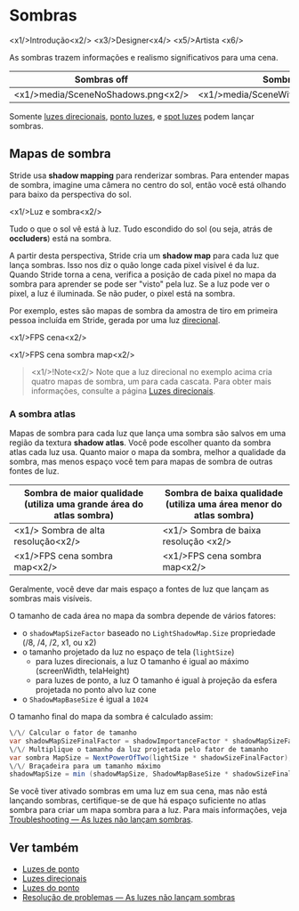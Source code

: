 # Sombras

<x1\/>Introdução<x2\/>
<x3\/>Designer<x4\/>
<x5\/>Artista <x6\/>

As sombras trazem informações e realismo significativos para uma cena.

| Sombras **off** | Sombras **on** |
| -------------------------------------------------------- | ------------------------------------------------------------ |
| <x1\/>media\/SceneNoShadows.png<x2\/> | <x1\/>media\/SceneWithShadows.png<x2\/> |

Somente [ luzes direcionais](directional-lights.md), [ponto luzes](point-lights.md), e [spot luzes](spot-lights.md) podem lançar sombras.

## Mapas de sombra

Stride usa **shadow mapping** para renderizar sombras. Para entender mapas de sombra, imagine uma câmera no centro do sol, então você está olhando para baixo da perspectiva do sol.

<x1\/>Luz e sombra<x2\/>

Tudo o que o sol vê está à luz. Tudo escondido do sol (ou seja, atrás de **occluders**) está na sombra.

A partir desta perspectiva, Stride cria um **shadow map** para cada luz que lança sombras. Isso nos diz o quão longe cada pixel visível é da luz. Quando Stride torna a cena, verifica a posição de cada pixel no mapa da sombra para aprender se pode ser "visto" pela luz. Se a luz pode ver o pixel, a luz é iluminada. Se não puder, o pixel está na sombra.

Por exemplo, estes são mapas de sombra da amostra de tiro em primeira pessoa incluída em Stride, gerada por uma luz [direcional](directional-lights.md).

<x1\/>FPS cena<x2\/>

<x1\/>FPS cena sombra map<x2\/>

> <x1\/>!Note<x2\/>
> Note que a luz direcional no exemplo acima cria quatro mapas de sombra, um para cada cascata. Para obter mais informações, consulte a página [ Luzes direcionais](directional-lights.md).

### A sombra atlas

Mapas de sombra para cada luz que lança uma sombra são salvos em uma região da textura **shadow atlas**. Você pode escolher quanto da sombra atlas cada luz usa. Quanto maior o mapa da sombra, melhor a qualidade da sombra, mas menos espaço você tem para mapas de sombra de outras fontes de luz.

| Sombra de maior qualidade (utiliza uma grande área do atlas sombra) | Sombra de baixa qualidade (utiliza uma área menor do atlas sombra) |
| ---------------------------------------------------------------- | ------------------------------------------------------------ 
| <x1\/> Sombra de alta resolução<x2\/> | <x1\/> Sombra de baixa resolução <x2\/> |
| <x1\/>FPS cena sombra map<x2\/> | <x1\/>FPS cena sombra map<x2\/> |

Geralmente, você deve dar mais espaço a fontes de luz que lançam as sombras mais visíveis.

O tamanho de cada área no mapa da sombra depende de vários fatores:

* o `shadowMapSizeFactor` baseado no `LightShadowMap.Size` propriedade (\/8, \/4, \/2, x1, ou x2)
* o tamanho projetado da luz no espaço de tela (`lightSize`)
   * para luzes direcionais, a luz O tamanho é igual ao máximo (screenWidth, telaHeight)
   * para luzes de ponto, a luz O tamanho é igual à projeção da esfera projetada no ponto alvo luz cone
* o `ShadowMapBaseSize` é igual a `1024`

O tamanho final do mapa da sombra é calculado assim:

```cs
\/\/ Calcular o fator de tamanho
var shadowMapSizeFinalFactor = shadowImportanceFactor * shadowMapSizeFactor;
\/\/ Multiplique o tamanho da luz projetada pelo fator de tamanho
var sombra MapSize = NextPowerOfTwo(lightSize * shadowSizeFinalFactor);
\/\/ Braçadeira para um tamanho máximo
shadowMapSize = min (shadowMapSize, ShadowMapBaseSize * shadowSizeFinalFactor);
```

Se você tiver ativado sombras em uma luz em sua cena, mas não está lançando sombras, certifique-se de que há espaço suficiente no atlas sombra para criar um mapa sombra para a luz. Para mais informações, veja [Troubleshooting — As luzes não lançam sombras](../../troubleshooting/lights-dont-cast-shadows.md).

## Ver também

* [Luzes de ponto](point-lights.md)
* [Luzes direcionais](directional-lights.md)
* [Luzes do ponto](spot-lights.md)
* [Resolução de problemas — As luzes não lançam sombras](../../troubleshooting/lights-dont-cast-shadows.md)